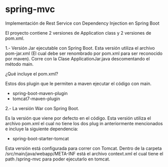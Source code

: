 # spring-mvc
Implementación de Rest Service con Dependency Injection en Spring Boot 


El proyecto contiene 2 versiones de Application class y 2 versiones de pom.xml.

1.- Versión Jar ejecutable con Spring Boot.
  Esta versión utiliza el archivo pom-jar.xml (El cual debe ser renombrado por pom.xml para ser reconocido por maven).
  Corre con la Clase ApplicationJar.java descomentando el método main.
  
  ¿Qué incluye el pom.xml?
  
  Estos dos plugin que le permiten a maven ejecutar el código con main.
  
  - spring-boot-maven-plugin	
  - tomcat7-maven-plugin
    
  
  2.- La versión War con Spring Boot.
  
  Es la versión que viene por defecto en el código. Esta versión utiliza el archivo pom.xml el cual no tiene los dos
  plug in anteriormente mencionados e incluye la siguiente dependencia:
  
  - spring-boot-starter-tomcat
  
  Esta versión está configurada para correr con Tomcat. Dentro de la carpeta /src/main/java/webapp/META-INF está el
  archivo context.xml el cual tiene el path /spring-mvc para poder ejecutarlo en tomcat.
